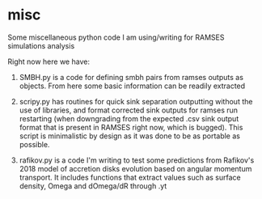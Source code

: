 # misc
 Some miscellaneous python code I am using/writing for RAMSES simulations analysis
 
 Right now here we have:
 
 1) SMBH.py is a code for defining smbh pairs from ramses outputs as objects. From here some basic information can be readily extracted

 2) scripy.py has routines for quick sink separation outputting without the use of libraries, and format corrected sink outputs for ramses run restarting (when downgrading from the expected .csv sink output format that is present in RAMSES right now, which is bugged). This script is minimalistic by design as it was done to be as portable as possible.
 
 3) rafikov.py is a code I'm writing to test some predictions from Rafikov's 2018 model of accretion disks evolution based on angular momentum transport. It includes functions that extract values such as surface density, Omega and dOmega/dR through .yt 
